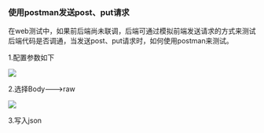 ### 使用postman发送post、put请求

在web测试中，如果前后端尚未联调，后端可通过模拟前端发送请求的方式来测试后端代码是否调通，当发送post、put请求时，如何使用postman来测试。

1.配置参数如下

![](http://img.blog.csdn.net/20170814211226597?watermark/2/text/aHR0cDovL2Jsb2cuY3Nkbi5uZXQvbG9uZ2NoYW8y/font/5a6L5L2T/fontsize/400/fill/I0JBQkFCMA==/dissolve/70/gravity/Center)

2.选择Body--->raw

![](http://img.blog.csdn.net/20170814211256112?watermark/2/text/aHR0cDovL2Jsb2cuY3Nkbi5uZXQvbG9uZ2NoYW8y/font/5a6L5L2T/fontsize/400/fill/I0JBQkFCMA==/dissolve/70/gravity/Center)

3.写入json


 
 
 
 
